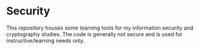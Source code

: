 # Security
This repository houses some learning tools for my information security and cryptography studies.  The code is generally not secure and is used for instructive/learning needs only.

